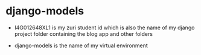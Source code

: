 # django-models


- I4G012648XL1 is my zuri student id which is also the name of my django project folder containing the blog app and other folders

- django-models is the name of my virtual environment


